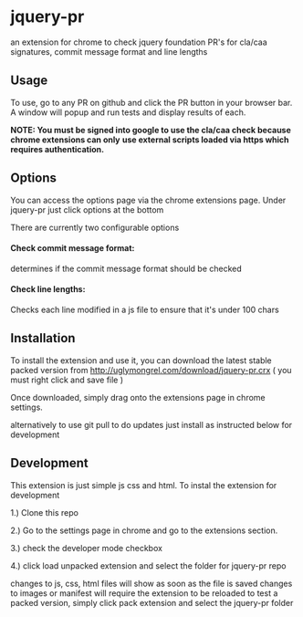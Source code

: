 jquery-pr
=================

an extension for chrome to check jquery foundation PR's for cla/caa signatures, commit message format and line lengths

Usage
-----------------

To use, go to any PR on github and click the PR button in your browser bar. A window will popup and run
tests and display results of each.

**NOTE: You must be signed into google to use the cla/caa check because chrome extensions can only**
**use external scripts loaded via https which requires authentication.**

Options
-----------------

You can access the options page via the chrome extensions page. Under jquery-pr just click
options at the bottom

There are currently two configurable options

#### **Check commit message format**:

determines if the commit message format should be checked

#### **Check line lengths**:

Checks each line modified in a js file to ensure that it's under 100 chars

Installation
-----------------

To install the extension and use it, you can download the latest stable packed version from
http://uglymongrel.com/download/jquery-pr.crx ( you must right click and save file )

Once downloaded, simply drag onto the extensions page in chrome settings.

alternatively to use git pull to do updates just install as instructed below for development 

Development
-----------------

This extension is just simple js css and html. To instal the extension for development

1.) Clone this repo

2.) Go to the settings page in chrome and go to the extensions section.

3.) check the developer mode checkbox

4.) click load unpacked extension and select the folder for jquery-pr repo

changes to js, css, html files will show as soon as the file is saved
changes to images or manifest will require the extension to be reloaded
to test a packed version, simply click pack extension and select the jquery-pr folder
